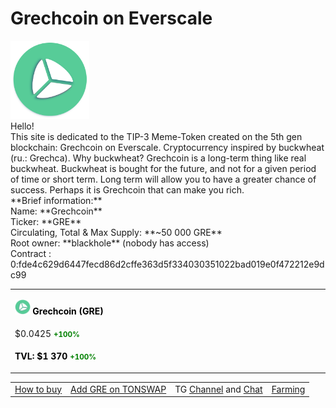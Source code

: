 # Grechcoin on Everscale
<div><img src="logo.png" alt="Grechcoin logo" width="25%"></div>Hello! <br> This site is dedicated to the TIP-3 Meme-Token created on the 5th gen blockchain:
    Grechcoin on Everscale. Cryptocurrency inspired by buckwheat (ru.: Grechca). Why buckwheat?
    Grechcoin is a long-term thing like real buckwheat. Buckwheat is bought for the future,
    and not for a given period of time or short term.
    Long term will allow you to have a greater chance of success.
    Perhaps it is Grechcoin that can make you rich. <br>
        **Brief information:**<br>
        Name: **Grechcoin** <br>
        Ticker: **GRE** <br>
        Circulating, Total & Max Supply: **~50 000 GRE** <br>
        Root owner: **blackhole** (nobody has access) <br>
        Contract : 0:fde4c629d6447fecd86d2cffe363d5f334030351022bad019e0f472212e9dc99
<table>
  <tr>
    <td>
        <p><b style='color:black;'><img src='logo.png' alt='mini logo' width='5%'> Grechcoin (GRE)</b></p>
    </td>
  </tr>
  <tr>
    <td>
        $0.0425 <small><b style='color:green'>+100%</b></small>
    </td>
  </tr>
  <tr>
    <td>
      <p><b style='color:black;'>TVL: $1 370 <small><b style='color:green'>+100%</b></small></b></p>
    </td>
  </tr>
</table>
<table>
  <tr>
    <td><a href="https://telegra.ph/How-to-buy-Grechcoin-12-15">How to buy</a></td>
    <td><a href="https://flatqube.io/swap/0:fde4c629d6447fecd86d2cffe363d5f334030351022bad019e0f472212e9dc99">Add GRE on TONSWAP</a></td>
    <td>TG <a href="https://t.me/Grechcoin_Ever">Channel</a> and <a href="https://t.me/Grechcoin">Chat</a></td>
    <td><a href="https://tonswap.io/farming/0:12b533691be146b28929a05a18d1ff1fbb085a679ccba298aa250aa69007480a">Farming</a></td>
  </tr>
</table>
